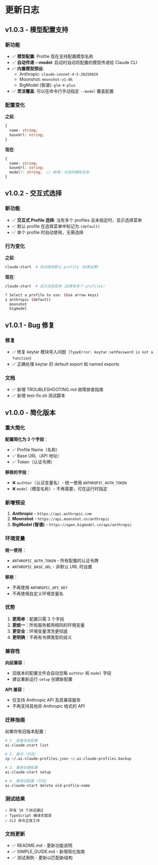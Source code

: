 # 更新日志

## v1.0.3 - 模型配置支持

### 新功能

- ✅ **模型配置**: Profile 现在支持配置模型名称
- ✅ **自动传递 --model**: 启动时自动将配置的模型传递给 Claude CLI
- ✅ **内置模型预设**:
  - Anthropic: `claude-sonnet-4-5-20250929`
  - Moonshot: `moonshot-v1-8k`
  - BigModel (智谱): `glm-4-plus`
- ✅ **灵活覆盖**: 可以在命令行手动指定 `--model` 覆盖配置

### 配置变化

**之前**:
```typescript
{
  name: string;
  baseUrl: string;
}
```

**现在**:
```typescript
{
  name: string;
  baseUrl: string;
  model?: string;  // 新增：可选的模型名称
}
```

## v1.0.2 - 交互式选择

### 新功能

- ✅ **交互式 Profile 选择**: 当有多个 profiles 且未指定时，显示选择菜单
- ✅ 默认 profile 在选择菜单中标记为 `(default)`
- ✅ 单个 profile 时自动使用，无需选择

### 行为变化

**之前**:
```bash
claude-start  # 自动使用默认 profile（如果设置）
```

**现在**:
```bash
claude-start  # 显示选择菜单（如果有多个 profiles）

? Select a profile to use: (Use arrow keys)
❯ anthropic (default)
  moonshot
  bigmodel
```

## v1.0.1 - Bug 修复

### 修复

- ✅ 修复 keytar 模块导入问题（`TypeError: keytar.setPassword is not a function`）
- ✅ 正确处理 keytar 的 default export 和 named exports

### 文档

- ✅ 新增 TROUBLESHOOTING.md 故障排查指南
- ✅ 新增 test-fix.sh 测试脚本

## v1.0.0 - 简化版本

### 重大简化

**配置简化为 3 个字段**：
- ✅ Profile Name（名称）
- ✅ Base URL（API 地址）
- ✅ Token（认证令牌）

**移除的字段**：
- ❌ `authVar`（认证变量名）- 统一使用 `ANTHROPIC_AUTH_TOKEN`
- ❌ `model`（模型名称）- 不再需要，可在运行时指定

### 新增预设

1. **Anthropic** - `https://api.anthropic.com`
2. **Moonshot** - `https://api.moonshot.cn/anthropic`
3. **BigModel (智谱)** - `https://open.bigmodel.cn/api/anthropic`

### 环境变量

**统一使用**：
- `ANTHROPIC_AUTH_TOKEN` - 所有配置的认证令牌
- `ANTHROPIC_BASE_URL` - 非默认 URL 时设置

**移除**：
- 不再使用 `ANTHROPIC_API_KEY`
- 不再使用自定义环境变量名

### 优势

1. **更简单**：配置只需 3 个字段
2. **更统一**：所有服务都用相同的环境变量
3. **更安全**：环境变量清洗更彻底
4. **更明确**：不再有令牌类型的歧义

### 兼容性

**向前兼容**：
- 旧版本的配置文件会自动忽略 `authVar` 和 `model` 字段
- 建议重新运行 `setup` 创建新配置

**API 兼容**：
- 仅支持 Anthropic API 及其兼容服务
- 不再支持其他非 Anthropic 格式的 API

### 迁移指南

如果你有旧版本配置：

```bash
# 1. 查看现有配置
ai-claude-start list

# 2. 备份（可选）
cp ~/.ai-claude-profiles.json ~/.ai-claude-profiles.backup

# 3. 重新创建配置
ai-claude-start setup

# 4. 删除旧配置（可选）
ai-claude-start delete old-profile-name
```

### 测试结果

```
✓ 所有 19 个测试通过
✓ TypeScript 编译无错误
✓ CLI 命令正常工作
```

### 文档更新

- ✅ README.md - 更新功能说明
- ✅ SIMPLE_GUIDE.md - 新增简化指南
- ✅ 测试用例 - 更新以匹配新结构
